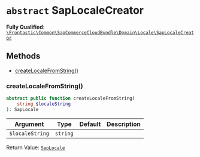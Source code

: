 # `abstract`  SapLocaleCreator

**Fully Qualified**: [`\Frontastic\Common\SapCommerceCloudBundle\Domain\Locale\SapLocaleCreator`](../../../../../src/php/SapCommerceCloudBundle/Domain/Locale/SapLocaleCreator.php)

## Methods

* [createLocaleFromString()](#createlocalefromstring)

### createLocaleFromString()

```php
abstract public function createLocaleFromString(
    string $localeString
): SapLocale
```

Argument|Type|Default|Description
--------|----|-------|-----------
`$localeString`|`string`||

Return Value: [`SapLocale`](SapLocale.md)

